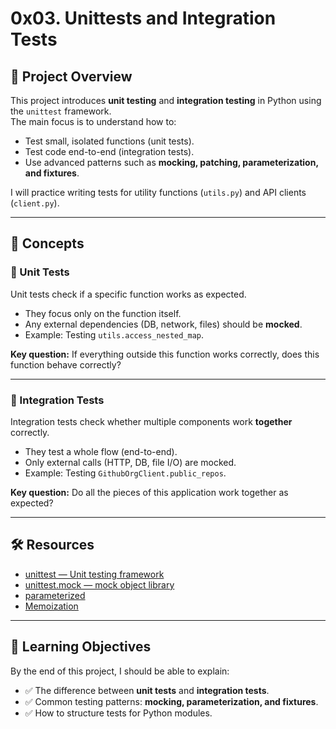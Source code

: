 # 0x03. Unittests and Integration Tests

## 📌 Project Overview
This project introduces **unit testing** and **integration testing** in Python using the `unittest` framework.  
The main focus is to understand how to:
- Test small, isolated functions (unit tests).
- Test code end-to-end (integration tests).
- Use advanced patterns such as **mocking, patching, parameterization, and fixtures**.

I will practice writing tests for utility functions (`utils.py`) and API clients (`client.py`).

---

## 🧪 Concepts

### 🔹 Unit Tests
Unit tests check if a specific function works as expected.  
- They focus only on the function itself.  
- Any external dependencies (DB, network, files) should be **mocked**.  
- Example: Testing `utils.access_nested_map`.

**Key question:** If everything outside this function works correctly, does this function behave correctly?

---

### 🔹 Integration Tests
Integration tests check whether multiple components work **together** correctly.  
- They test a whole flow (end-to-end).  
- Only external calls (HTTP, DB, file I/O) are mocked.  
- Example: Testing `GithubOrgClient.public_repos`.

**Key question:** Do all the pieces of this application work together as expected?

---

## 🛠️ Resources
- [unittest — Unit testing framework](https://docs.python.org/3/library/unittest.html)  
- [unittest.mock — mock object library](https://docs.python.org/3/library/unittest.mock.html)  
- [parameterized](https://pypi.org/project/parameterized/)  
- [Memoization](https://en.wikipedia.org/wiki/Memoization)  

---

## 🎯 Learning Objectives
By the end of this project, I should be able to explain:
- ✅ The difference between **unit tests** and **integration tests**.  
- ✅ Common testing patterns: **mocking, parameterization, and fixtures**.  
- ✅ How to structure tests for Python modules.  

